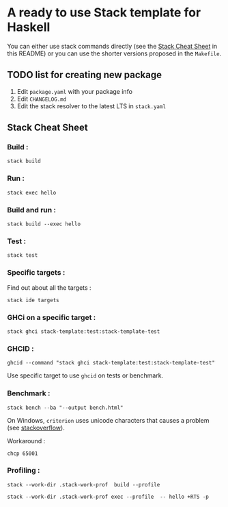 # A ready to use Stack template for Haskell

You can either use stack commands directly (see the [Stack Cheat Sheet](#stack-cheat-sheet) in this README) or you can use the shorter versions proposed in the `Makefile`.

## TODO list for creating new package

1. Edit `package.yaml` with your package info
1. Edit `CHANGELOG.md`
1. Edit the stack resolver to the latest LTS in `stack.yaml`

## Stack Cheat Sheet

### Build :

```
stack build
```

### Run :
```
stack exec hello
```

### Build and run :
```
stack build --exec hello
```

### Test :
```
stack test
```

### Specific targets :

Find out about all the targets :
```
stack ide targets
```

### GHCi on a specific target :

```
stack ghci stack-template:test:stack-template-test
```

### GHCID :

```
ghcid --command "stack ghci stack-template:test:stack-template-test"
```

Use specific target to use `ghcid` on tests or benchmark.



### Benchmark :
```
stack bench --ba "--output bench.html"
```

On Windows, `criterion` uses  unicode characters that causes a problem (see [stackoverflow](https://stackoverflow.com/questions/57924638/stack-run-with-profiling-in-haskell)).

Workaround :
```
chcp 65001
```

### Profiling :

```
stack --work-dir .stack-work-prof  build --profile
```

```
stack --work-dir .stack-work-prof exec --profile  -- hello +RTS -p
```
